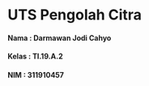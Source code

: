 # UTS Pengolah Citra

#### Nama  : Darmawan Jodi Cahyo
#### Kelas : TI.19.A.2
#### NIM   : 311910457
